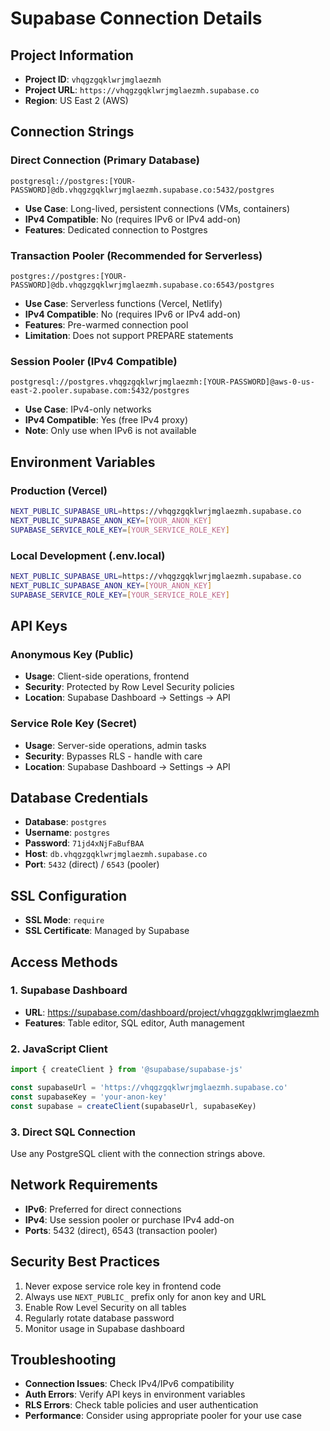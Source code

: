 # Supabase Connection Details

## Project Information
- **Project ID**: `vhqgzgqklwrjmglaezmh`
- **Project URL**: `https://vhqgzgqklwrjmglaezmh.supabase.co`
- **Region**: US East 2 (AWS)

## Connection Strings

### Direct Connection (Primary Database)
```
postgresql://postgres:[YOUR-PASSWORD]@db.vhqgzgqklwrjmglaezmh.supabase.co:5432/postgres
```
- **Use Case**: Long-lived, persistent connections (VMs, containers)
- **IPv4 Compatible**: No (requires IPv6 or IPv4 add-on)
- **Features**: Dedicated connection to Postgres

### Transaction Pooler (Recommended for Serverless)
```
postgres://postgres:[YOUR-PASSWORD]@db.vhqgzgqklwrjmglaezmh.supabase.co:6543/postgres
```
- **Use Case**: Serverless functions (Vercel, Netlify)
- **IPv4 Compatible**: No (requires IPv6 or IPv4 add-on)
- **Features**: Pre-warmed connection pool
- **Limitation**: Does not support PREPARE statements

### Session Pooler (IPv4 Compatible)
```
postgresql://postgres.vhqgzgqklwrjmglaezmh:[YOUR-PASSWORD]@aws-0-us-east-2.pooler.supabase.com:5432/postgres
```
- **Use Case**: IPv4-only networks
- **IPv4 Compatible**: Yes (free IPv4 proxy)
- **Note**: Only use when IPv6 is not available

## Environment Variables

### Production (Vercel)
```bash
NEXT_PUBLIC_SUPABASE_URL=https://vhqgzgqklwrjmglaezmh.supabase.co
NEXT_PUBLIC_SUPABASE_ANON_KEY=[YOUR_ANON_KEY]
SUPABASE_SERVICE_ROLE_KEY=[YOUR_SERVICE_ROLE_KEY]
```

### Local Development (.env.local)
```bash
NEXT_PUBLIC_SUPABASE_URL=https://vhqgzgqklwrjmglaezmh.supabase.co
NEXT_PUBLIC_SUPABASE_ANON_KEY=[YOUR_ANON_KEY]
SUPABASE_SERVICE_ROLE_KEY=[YOUR_SERVICE_ROLE_KEY]
```

## API Keys

### Anonymous Key (Public)
- **Usage**: Client-side operations, frontend
- **Security**: Protected by Row Level Security policies
- **Location**: Supabase Dashboard → Settings → API

### Service Role Key (Secret)
- **Usage**: Server-side operations, admin tasks
- **Security**: Bypasses RLS - handle with care
- **Location**: Supabase Dashboard → Settings → API

## Database Credentials
- **Database**: `postgres`
- **Username**: `postgres`
- **Password**: `71jd4xNjFaBufBAA`
- **Host**: `db.vhqgzgqklwrjmglaezmh.supabase.co`
- **Port**: `5432` (direct) / `6543` (pooler)

## SSL Configuration
- **SSL Mode**: `require`
- **SSL Certificate**: Managed by Supabase

## Access Methods

### 1. Supabase Dashboard
- **URL**: https://supabase.com/dashboard/project/vhqgzgqklwrjmglaezmh
- **Features**: Table editor, SQL editor, Auth management

### 2. JavaScript Client
```javascript
import { createClient } from '@supabase/supabase-js'

const supabaseUrl = 'https://vhqgzgqklwrjmglaezmh.supabase.co'
const supabaseKey = 'your-anon-key'
const supabase = createClient(supabaseUrl, supabaseKey)
```

### 3. Direct SQL Connection
Use any PostgreSQL client with the connection strings above.

## Network Requirements
- **IPv6**: Preferred for direct connections
- **IPv4**: Use session pooler or purchase IPv4 add-on
- **Ports**: 5432 (direct), 6543 (transaction pooler)

## Security Best Practices
1. Never expose service role key in frontend code
2. Always use `NEXT_PUBLIC_` prefix only for anon key and URL
3. Enable Row Level Security on all tables
4. Regularly rotate database password
5. Monitor usage in Supabase dashboard

## Troubleshooting
- **Connection Issues**: Check IPv4/IPv6 compatibility
- **Auth Errors**: Verify API keys in environment variables
- **RLS Errors**: Check table policies and user authentication
- **Performance**: Consider using appropriate pooler for your use case